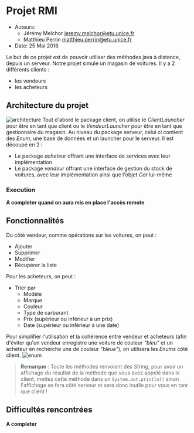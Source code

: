 # Projet RMI

 * Auteurs: 
	  * Jérémy Melchor [jeremy.melchor@etu.unice.fr](jeremy.melchor@etu.unice.fr)
	  * Matthieu Perrin [matthieu.perrin@etu.unice.fr](matthieu.perrin@etu.unice.fr)
 * Date: 25 Mai 2016

Le but de ce projet est de pouvoir utiliser des méthodes java à distance, depuis un serveur. Notre projet simule un magasin de voitures. Il y a 2 différents clients : 

 - les vendeurs
 - les acheteurs

## Architecture du projet
![architecture](https://github.com/patchimou/RMI/img/architecture.png)
Tout d'abord le package client, on utilise le *ClientLauncher* pour être en tant que client ou le *VendeurLauncher* pour être en tant que gestionnaire du magasin.
Au niveau du package serveur, celui ci contient des *Enum*, une base de données et un launcher pour le serveur. Il est découpé en 2 :

 - Le package *acheteur* offrant une interface de services avec leur implémentation
 - Le package *vendeur* offrant une interface de gestion du stock de voitures, avec leur implémentation ainsi que l'objet *Car* lui-même

### Execution
**A completer quand on aura mis en place l'accès remote**

## Fonctionnalités

Du côté vendeur, comme opérations sur les voitures, on peut :

 - Ajouter
 - Supprimer
 - Modifier
 - Récupérer la liste

Pour les acheteurs, on peut :

 - Trier par
	 - Modèle
	 - Marque
	 - Couleur
	 - Type de carburant
	 - Prix (supérieur ou inférieur à un prix)
	 - Date (supérieur ou inférieur à une date)

Pour simplifier l'utilisation et la cohérence entre vendeur et acheteurs (afin d'éviter qu'un vendeur enregistre une voiture de couleur *"bleu"* et un acheteur en recherche une de couleur *"bleue"*), on utilisera les *Enums* côté client.
![enum](https://github.com/patchimou/RMI/img/enum.png)

> **Remarque** : Toute les méthodes renvoient des *String*, pour avoir un affichage du résultat de la méthode que vous avez appelé dans le client, mettez cette méthode dans un `System.out.println()` sinon l'affichage se fera côté serveur et sera donc inutile pour vous en tant que client !

## Difficultés rencontrées
**A completer**
 
 
